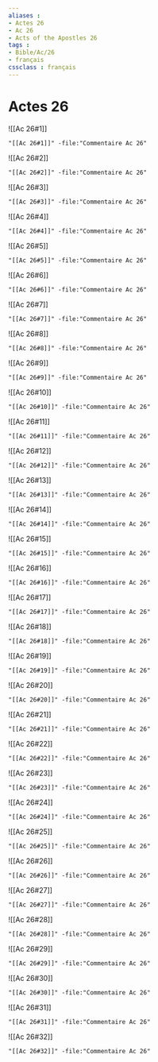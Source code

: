 ```yaml
---
aliases : 
- Actes 26
- Ac 26
- Acts of the Apostles 26
tags : 
- Bible/Ac/26
- français
cssclass : français
---
```


# Actes 26

![[Ac 26#1]]

```query
"[[Ac 26#1]]" -file:"Commentaire Ac 26"
```

![[Ac 26#2]]

```query
"[[Ac 26#2]]" -file:"Commentaire Ac 26"
```

![[Ac 26#3]]

```query
"[[Ac 26#3]]" -file:"Commentaire Ac 26"
```

![[Ac 26#4]]

```query
"[[Ac 26#4]]" -file:"Commentaire Ac 26"
```

![[Ac 26#5]]

```query
"[[Ac 26#5]]" -file:"Commentaire Ac 26"
```

![[Ac 26#6]]

```query
"[[Ac 26#6]]" -file:"Commentaire Ac 26"
```

![[Ac 26#7]]

```query
"[[Ac 26#7]]" -file:"Commentaire Ac 26"
```

![[Ac 26#8]]

```query
"[[Ac 26#8]]" -file:"Commentaire Ac 26"
```

![[Ac 26#9]]

```query
"[[Ac 26#9]]" -file:"Commentaire Ac 26"
```

![[Ac 26#10]]

```query
"[[Ac 26#10]]" -file:"Commentaire Ac 26"
```

![[Ac 26#11]]

```query
"[[Ac 26#11]]" -file:"Commentaire Ac 26"
```

![[Ac 26#12]]

```query
"[[Ac 26#12]]" -file:"Commentaire Ac 26"
```

![[Ac 26#13]]

```query
"[[Ac 26#13]]" -file:"Commentaire Ac 26"
```

![[Ac 26#14]]

```query
"[[Ac 26#14]]" -file:"Commentaire Ac 26"
```

![[Ac 26#15]]

```query
"[[Ac 26#15]]" -file:"Commentaire Ac 26"
```

![[Ac 26#16]]

```query
"[[Ac 26#16]]" -file:"Commentaire Ac 26"
```

![[Ac 26#17]]

```query
"[[Ac 26#17]]" -file:"Commentaire Ac 26"
```

![[Ac 26#18]]

```query
"[[Ac 26#18]]" -file:"Commentaire Ac 26"
```

![[Ac 26#19]]

```query
"[[Ac 26#19]]" -file:"Commentaire Ac 26"
```

![[Ac 26#20]]

```query
"[[Ac 26#20]]" -file:"Commentaire Ac 26"
```

![[Ac 26#21]]

```query
"[[Ac 26#21]]" -file:"Commentaire Ac 26"
```

![[Ac 26#22]]

```query
"[[Ac 26#22]]" -file:"Commentaire Ac 26"
```

![[Ac 26#23]]

```query
"[[Ac 26#23]]" -file:"Commentaire Ac 26"
```

![[Ac 26#24]]

```query
"[[Ac 26#24]]" -file:"Commentaire Ac 26"
```

![[Ac 26#25]]

```query
"[[Ac 26#25]]" -file:"Commentaire Ac 26"
```

![[Ac 26#26]]

```query
"[[Ac 26#26]]" -file:"Commentaire Ac 26"
```

![[Ac 26#27]]

```query
"[[Ac 26#27]]" -file:"Commentaire Ac 26"
```

![[Ac 26#28]]

```query
"[[Ac 26#28]]" -file:"Commentaire Ac 26"
```

![[Ac 26#29]]

```query
"[[Ac 26#29]]" -file:"Commentaire Ac 26"
```

![[Ac 26#30]]

```query
"[[Ac 26#30]]" -file:"Commentaire Ac 26"
```

![[Ac 26#31]]

```query
"[[Ac 26#31]]" -file:"Commentaire Ac 26"
```

![[Ac 26#32]]

```query
"[[Ac 26#32]]" -file:"Commentaire Ac 26"
```

